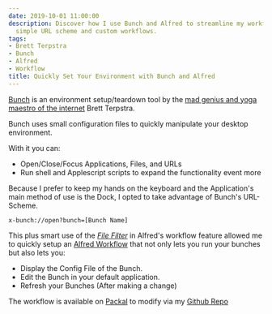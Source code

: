 ```yaml
---
date: 2019-10-01 11:00:00
description: Discover how I use Bunch and Alfred to streamline my workflow with a
  simple URL scheme and custom workflows.
tags:
- Brett Terpstra
- Bunch
- Alfred
- Workflow
title: Quickly Set Your Environment with Bunch and Alfred
---
```


[Bunch](https://brettterpstra.com/projects/bunch/) is an environment setup/teardown tool by the [mad genius and yoga maestro of the internet][0] Brett Terpstra.

Bunch uses small configuration files to quickly manipulate your desktop environment.

With it you can:

- Open/Close/Focus Applications, Files, and URLs
- Run shell and Applescript scripts to expand the functionality event more

Because I prefer to keep my hands on the keyboard and the Application's main method of use is the Dock, I opted to take advantage of Bunch's URL-Scheme.

```
x-bunch://open?bunch=[Bunch Name]
```

This plus smart use of the [_File Filter_][1] in Alfred's workflow feature allowed me to quickly setup an [Alfred Workflow][2] that not only lets you run your bunches but also lets you:

- Display the Config File of the Bunch.
- Edit the Bunch in your default application.
- Refresh your Bunches (After making a change)

The workflow is available on [Packal][3] to modify via my [Github Repo][2]

[0]: https://productivityintech.transistor.fm/episodes/podcast-ground-surfing-with-brett-terpstra
[1]: https://www.alfredapp.com/help/workflows/inputs/file-filter/
[2]: https://github.com/kjaymiller/Bunch_Alfred
[3]: http://www.packal.org/workflow/bunch-quick-launch
